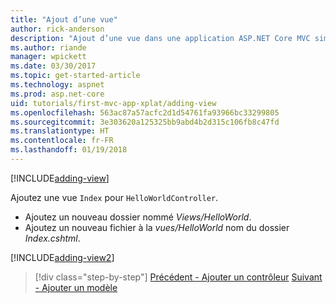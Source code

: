 ```yaml
---
title: "Ajout d’une vue"
author: rick-anderson
description: "Ajout d’une vue dans une application ASP.NET Core MVC simple"
ms.author: riande
manager: wpickett
ms.date: 03/30/2017
ms.topic: get-started-article
ms.technology: aspnet
ms.prod: asp.net-core
uid: tutorials/first-mvc-app-xplat/adding-view
ms.openlocfilehash: 563ac87a57acfc2d1d54761fa93966bc33299805
ms.sourcegitcommit: 3e303620a125325bb9abd4b2d315c106fb8c47fd
ms.translationtype: HT
ms.contentlocale: fr-FR
ms.lasthandoff: 01/19/2018
---
```

[!INCLUDE[adding-view](../../includes/mvc-intro/adding_view1.md)]

Ajoutez une vue `Index` pour `HelloWorldController`.

* Ajoutez un nouveau dossier nommé *Views/HelloWorld*.
* Ajoutez un nouveau fichier à la *vues/HelloWorld* nom du dossier *Index.cshtml*.

[!INCLUDE[adding-view2](../../includes/mvc-intro/adding_view2.md)]

>[!div class="step-by-step"]
[Précédent - Ajouter un contrôleur](adding-controller.md)
[Suivant - Ajouter un modèle](adding-model.md)
